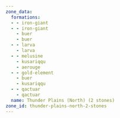 ```yaml
---
zone_data:
  formations:
  - - iron-giant
  - - iron-giant
    - buer
    - buer
  - - larva
    - larva
  - - melusine
    - kusariqqu
    - aerouge
  - - gold-element
    - buer
    - kusariqqu
  - - qactuar
    - qactuar
  name: Thunder Plains (North) (2 stones)
zone_id: thunder-plains-north-2-stones
---
```

